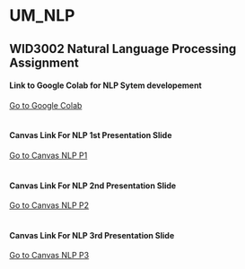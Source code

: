 # UM_NLP
## WID3002 Natural Language Processing Assignment
#### Link to Google Colab for NLP Sytem developement
[Go to Google Colab](https://colab.research.google.com/drive/166mavlTY_hHPSbFcjCHXZLvHvVINf5KL?usp=sharing)
<br><br>
#### Canvas Link For NLP 1st Presentation Slide
[Go to Canvas NLP P1](https://www.canva.com/design/DAGArENNrYw/t2MLZA-aUIHnc5VgUbs_YQ/edit?utm_content=DAGArENNrYw&utm_campaign=designshare&utm_medium=link2&utm_source=sharebutton)
<br><br>
#### Canvas Link For NLP 2nd Presentation Slide
[Go to Canvas NLP P2](https://www.canva.com/design/DAGArG1xRS4/hT-Phm4lxsbGoW6p1_3lzQ/edit?utm_content=DAGArG1xRS4&utm_campaign=designshare&utm_medium=link2&utm_source=sharebutton)
<br><br>
#### Canvas Link For NLP 3rd Presentation Slide
[Go to Canvas NLP P3](https://www.canva.com/design/DAGArF1ti8k/mLFr0HeZXnZ-Zl7innhdxw/edit?utm_content=DAGArF1ti8k&utm_campaign=designshare&utm_medium=link2&utm_source=sharebutton)
